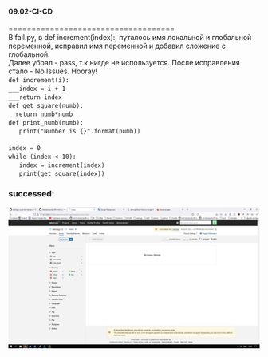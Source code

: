 #### 09.02-CI-CD </br>
====================================</br>
В fail.py, в def increment(index):, путалось имя локальной и глобальной переменной, исправил имя переменной и добавил сложение с глобальной.</br>
Далее убрал - pass, т.к нигде не используется. После исправления стало - No Issues. Hooray! </br>
`def increment(i):`</br>
`___index = i + 1`</br>
`___return index`</br>
`def get_square(numb):`</br>
`  return numb*numb`</br>
`def print_numb(numb):`</br>
 `   print("Number is {}".format(numb))`</br>
</br>
`index = 0`</br>
`while (index < 10):`</br>
`   index = increment(index)`</br>
`   print(get_square(index))`</br>

### successed:   
![screen](https://github.com/murzinvit/screen/blob/1f99feec1840c70c0dc50f596ffc7e189f1efe75/Hooray_Ho_Issue.jpg) </br>
